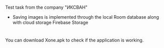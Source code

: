 Test task from the company "ИКСВАН"
- Saving images is implemented through the local Room database along with cloud storage Firebase Storage
#
You can download Xone.apk to check if the application is working.
